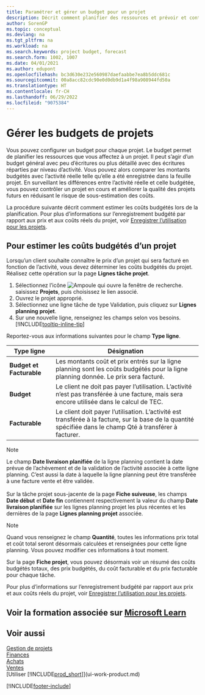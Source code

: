 ```yaml
---
title: Paramétrer et gérer un budget pour un projet
description: Décrit comment planifier des ressources et prévoir et contrôler les coûts d’un projet en définissant un budget pour chaque projet.
author: SorenGP
ms.topic: conceptual
ms.devlang: na
ms.tgt_pltfrm: na
ms.workload: na
ms.search.keywords: project budget, forecast
ms.search.form: 1002, 1007
ms.date: 04/01/2021
ms.author: edupont
ms.openlocfilehash: bc3d630e232e560987daefaabbe7ea8b5ddc681c
ms.sourcegitcommit: 00a8acc82cdc90e0d0db9d1a4f98a908944fd50a
ms.translationtype: HT
ms.contentlocale: fr-CH
ms.lasthandoff: 06/29/2022
ms.locfileid: "9075384"
---
```

# <a name="manage-job-budgets"></a>Gérer les budgets de projets

Vous pouvez configurer un budget pour chaque projet. Le budget permet de planifier les ressources que vous affectez à un projet. Il peut s’agir d’un budget général avec peu d’écritures ou plus détaillé avec des écritures réparties par niveau d’activité. Vous pouvez alors comparer les montants budgétés avec l’activité réelle telle qu’elle a été enregistrée dans la feuille projet. En surveillant les différences entre l’activité réelle et celle budgétée, vous pouvez contrôler un projet en cours et améliorer la qualité des projets futurs en réduisant le risque de sous-estimation des coûts.

La procédure suivante décrit comment estimer les coûts budgétés lors de la planification. Pour plus d’informations sur l’enregistrement budgété par rapport aux prix et aux coûts réels du projet, voir [Enregistrer l’utilisation pour les projets](projects-how-record-job-usage.md).  

## <a name="to-estimate-the-budgeted-costs-for-a-job"></a><a name="JobBudgetCosts"></a> Pour estimer les coûts budgétés d’un projet
Lorsqu’un client souhaite connaître le prix d’un projet qui sera facturé en fonction de l’activité, vous devez déterminer les coûts budgétés du projet. Réalisez cette opération sur la page **Lignes tâche projet**.

1. Sélectionnez l’icône ![Ampoule qui ouvre la fenêtre de recherche.](media/ui-search/search_small.png "Dites-moi ce que vous voulez faire") saisissez **Projets**, puis choisissez le lien associé.  
2. Ouvrez le projet approprié.
3. Sélectionnez une ligne tâche de type Validation, puis cliquez sur **Lignes planning projet**.
4. Sur une nouvelle ligne, renseignez les champs selon vos besoins. [!INCLUDE[tooltip-inline-tip](includes/tooltip-inline-tip_md.md)]   

Reportez-vous aux informations suivantes pour le champ **Type ligne**.  

| Type ligne | Désignation |
| --- | --- |
| **Budget et Facturable** |Les montants coût et prix entrés sur la ligne planning sont les coûts budgétés pour la ligne planning donnée. Le prix sera facturé. |
| **Budget** |Le client ne doit pas payer l’utilisation. L’activité n’est pas transférée à une facture, mais sera encore utilisée dans le calcul de TEC. |
| **Facturable** |Le client doit payer l’utilisation. L’activité est transférée à la facture, sur la base de la quantité spécifiée dans le champ Qté à transférer à facturer. |

> [!NOTE]  
> Le champ **Date livraison planifiée** de la ligne planning contient la date prévue de l’achèvement et de la validation de l’activité associée à cette ligne planning. C’est aussi la date à laquelle la ligne planning peut être transférée à une facture vente et être validée. <br /><br /> Sur la tâche projet sous-jacente de la page **Fiche suiveuse**, les champs **Date début** et **Date fin** contiennent respectivement la valeur du champ **Date livraison planifiée** sur les lignes planning projet les plus récentes et les dernières de la page **Lignes planning projet** associée.

> [!NOTE]  
>   Quand vous renseignez le champ **Quantité**, toutes les informations prix total et coût total seront désormais calculées et renseignées pour cette ligne planning. Vous pouvez modifier ces informations à tout moment.

Sur la page **Fiche projet**, vous pouvez désormais voir un résumé des coûts budgétés totaux, des prix budgétés, du coût facturable et du prix facturable pour chaque tâche.

Pour plus d’informations sur l’enregistrement budgété par rapport aux prix et aux coûts réels du projet, voir [Enregistrer l’utilisation pour les projets](projects-how-record-job-usage.md).

## <a name="see-related-training-at-microsoft-learn"></a>Voir la formation associée sur [Microsoft Learn](/learn/modules/set-up-job-planning-lines/)

## <a name="see-also"></a>Voir aussi

[Gestion de projets](projects-manage-projects.md)  
[Finances](finance.md)  
[Achats](purchasing-manage-purchasing.md)  
[Ventes](sales-manage-sales.md)  
[Utiliser [!INCLUDE[prod_short](includes/prod_short.md)]](ui-work-product.md)  


[!INCLUDE[footer-include](includes/footer-banner.md)]